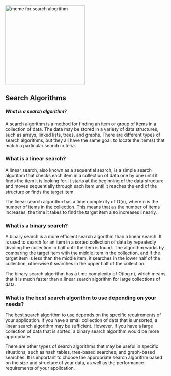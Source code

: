 <img src="https://scontent.flos1-2.fna.fbcdn.net/v/t1.6435-9/42545087_687065241666602_3797983212702007296_n.jpg?_nc_cat=108&ccb=1-7&_nc_sid=730e14&_nc_ohc=ToYlKGlcOzIAX-8YiPW&_nc_ht=scontent.flos1-2.fna&oh=00_AfAdUC5HFL4IhxMxaPAjD-QL2OHN8SXNbBsi3kJvCPs6jQ&oe=645F31E9" width="250" height="250" alt="meme for search alogrithm">

## Search Algorithms 
##### What is a search algorithm?
A search algorithm is a method for finding an item or group of items in a collection of data. The data may be stored in a variety of data structures, such as arrays, linked lists, trees, and graphs. There are different types of search algorithms, but they all have the same goal: to locate the item(s) that match a particular search criteria.

### What is a linear search?
A linear search, also known as a sequential search, is a simple search algorithm that checks each item in a collection of data one by one until it finds the item it is looking for. It starts at the beginning of the data structure and moves sequentially through each item until it reaches the end of the structure or finds the target item.

The linear search algorithm has a time complexity of O(n), where n is the number of items in the collection. This means that as the number of items increases, the time it takes to find the target item also increases linearly.

### What is a binary search?
A binary search is a more efficient search algorithm than a linear search. It is used to search for an item in a sorted collection of data by repeatedly dividing the collection in half until the item is found. The algorithm works by comparing the target item with the middle item in the collection, and if the target item is less than the middle item, it searches in the lower half of the collection, otherwise it searches in the upper half of the collection.

The binary search algorithm has a time complexity of O(log n), which means that it is much faster than a linear search algorithm for large collections of data.

### What is the best search algorithm to use depending on your needs?
The best search algorithm to use depends on the specific requirements of your application. If you have a small collection of data that is unsorted, a linear search algorithm may be sufficient. However, if you have a large collection of data that is sorted, a binary search algorithm would be more appropriate.

There are other types of search algorithms that may be useful in specific situations, such as hash tables, tree-based searches, and graph-based searches. It is important to choose the appropriate search algorithm based on the size and structure of your data, as well as the performance requirements of your application.

